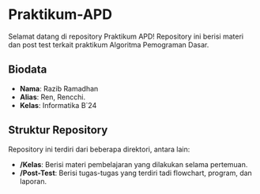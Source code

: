 # Praktikum-APD

Selamat datang di repository Praktikum APD! Repository ini berisi materi dan post test terkait praktikum Algoritma Pemograman Dasar.

## Biodata 
- **Nama**: Razib Ramadhan
- **Alias**: Ren, Rencchi.
- **Kelas**: Informatika B`24

## Struktur Repository

Repository ini terdiri dari beberapa direktori, antara lain:

- **/Kelas**: Berisi materi pembelajaran yang dilakukan selama pertemuan.
- **/Post-Test**: Berisi tugas-tugas yang terdiri tadi flowchart, program, dan laporan.
